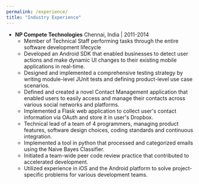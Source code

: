```yaml
---
permalink: /experience/
title: "Industry Experience"
---
```


* __NP Compete Technologies__ Chennai, India \| 2011-2014
    * Member of Technical Staff performing tasks through the entire software development lifecycle
    * Developed an Android SDK that enabled businesses to detect user actions and make dynamic UI changes to their existing mobile applications in real-time.
    * Designed and implemented a comprehensive testing strategy by writing module-level JUnit tests and defining product-level use case scenarios.
    * Defined and created a novel Contact Management application that enabled users to easily access and manage their contacts across various social networks and platforms.
    * Implemented a Flask web application to collect user's contact information via OAuth and store it in user's Dropbox.
    * Technical lead of a team of 4 programmers, managing product features, software design choices, coding standards and continuous integration.
    * Implemented a tool in python that processed and categorized emails using the Naive Bayes Classifier.
    * Initiated a team-wide peer code review practice that contributed to accelerated development.
    * Utilized experience in iOS and the Android platform to solve project-specific problems for various development teams.